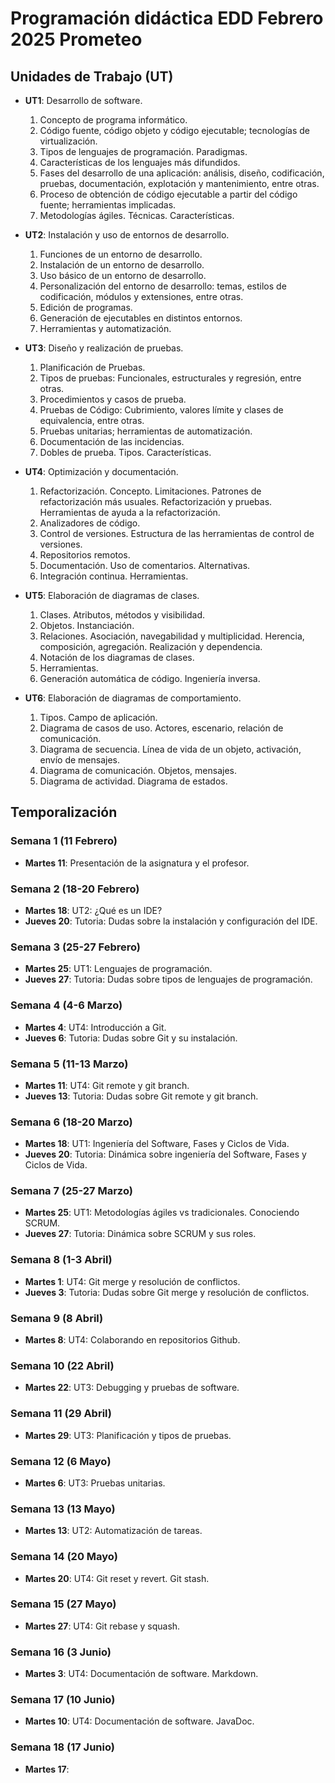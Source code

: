 # Programación didáctica EDD Febrero 2025 Prometeo

## Unidades de Trabajo (UT)

- **UT1**: Desarrollo de software.

    1. Concepto de programa informático.
    2. Código fuente, código objeto y código ejecutable; tecnologías de virtualización.
    3. Tipos de lenguajes de programación. Paradigmas.
    4. Características de los lenguajes más difundidos.
    5. Fases del desarrollo de una aplicación: análisis, diseño, codificación, pruebas, documentación, explotación y mantenimiento, entre otras.
    6. Proceso de obtención de código ejecutable a partir del código fuente; herramientas implicadas.
    7. Metodologías ágiles. Técnicas. Características.

- **UT2**: Instalación y uso de entornos de desarrollo.
  
    1. Funciones de un entorno de desarrollo.
    2. Instalación de un entorno de desarrollo.
    3. Uso básico de un entorno de desarrollo.
    4. Personalización del entorno de desarrollo: temas, estilos de codificación,
  módulos y extensiones, entre otras.
    5. Edición de programas.
    6. Generación de ejecutables en distintos entornos.
    7. Herramientas y automatización.

- **UT3**: Diseño y realización de pruebas.
  
    1. Planificación de Pruebas.
    2. Tipos de pruebas: Funcionales, estructurales y regresión, entre otras.
    3. Procedimientos y casos de prueba.
    4. Pruebas de Código: Cubrimiento, valores límite y clases de equivalencia,
  entre otras.
    5. Pruebas unitarias; herramientas de automatización.
    6. Documentación de las incidencias.
    7. Dobles de prueba. Tipos. Características.

- **UT4**: Optimización y documentación.
  
    1. Refactorización. Concepto. Limitaciones. Patrones de refactorización más
  usuales. Refactorización y pruebas. Herramientas de ayuda a la
  refactorización.
    2. Analizadores de código.
    3. Control de versiones. Estructura de las herramientas de control de
  versiones.
    4. Repositorios remotos.
    5. Documentación. Uso de comentarios. Alternativas.
    6. Integración continua. Herramientas.
  
- **UT5**: Elaboración de diagramas de clases.

    1. Clases. Atributos, métodos y visibilidad.
    2. Objetos. Instanciación.
    3. Relaciones. Asociación, navegabilidad y multiplicidad. Herencia,
  composición, agregación. Realización y dependencia.
    4. Notación de los diagramas de clases.
    5. Herramientas.
    6. Generación automática de código. Ingeniería inversa.

- **UT6**: Elaboración de diagramas de comportamiento.

    1. Tipos. Campo de aplicación.
    2. Diagrama de casos de uso. Actores, escenario, relación de comunicación.
    3. Diagrama de secuencia. Línea de vida de un objeto, activación, envío de
  mensajes.
    4. Diagrama de comunicación. Objetos, mensajes.
    5. Diagrama de actividad. Diagrama de estados.

## Temporalización

### Semana 1 (11 Febrero)

- **Martes 11**: Presentación de la asignatura y el profesor.

### Semana 2 (18-20 Febrero)

- **Martes 18**: UT2: ¿Qué es un IDE?
- **Jueves 20**: Tutoria: Dudas sobre la instalación y configuración del IDE.

### Semana 3 (25-27 Febrero)

- **Martes 25**: UT1: Lenguajes de programación.
- **Jueves 27**: Tutoria: Dudas sobre tipos de lenguajes de programación.

### Semana 4 (4-6 Marzo)

- **Martes 4**: UT4: Introducción a Git.
- **Jueves 6**: Tutoria: Dudas sobre Git y su instalación.

### Semana 5 (11-13 Marzo)

- **Martes 11**: UT4: Git remote y git branch.
- **Jueves 13**: Tutoria: Dudas sobre Git remote y git branch.

### Semana 6 (18-20 Marzo)

- **Martes 18**: UT1: Ingeniería del Software, Fases y Ciclos de Vida.
- **Jueves 20**: Tutoria: Dinámica sobre ingeniería del Software, Fases y Ciclos de Vida.

### Semana 7 (25-27 Marzo)

- **Martes 25**: UT1: Metodologías ágiles vs tradicionales. Conociendo SCRUM.
- **Jueves 27**: Tutoria: Dinámica sobre SCRUM y sus roles.

### Semana 8 (1-3 Abril)

- **Martes 1**: UT4: Git merge y resolución de conflictos.
- **Jueves 3**: Tutoria: Dudas sobre Git merge y resolución de conflictos.

### Semana 9 (8 Abril)

- **Martes 8**: UT4: Colaborando en repositorios Github.

### Semana 10 (22 Abril)

- **Martes 22**: UT3: Debugging y pruebas de software.

### Semana 11 (29 Abril)

- **Martes 29**: UT3: Planificación y tipos de pruebas.

### Semana 12 (6 Mayo)

- **Martes 6**: UT3: Pruebas unitarias.

### Semana 13 (13 Mayo)

- **Martes 13**: UT2: Automatización de tareas.

### Semana 14 (20 Mayo)

- **Martes 20**: UT4: Git reset y revert. Git stash.

### Semana 15 (27 Mayo)

- **Martes 27**: UT4: Git rebase y squash.

### Semana 16 (3 Junio)

- **Martes 3**: UT4: Documentación de software. Markdown.

### Semana 17 (10 Junio)

- **Martes 10**: UT4: Documentación de software. JavaDoc.

### Semana 18 (17 Junio)

- **Martes 17**:
